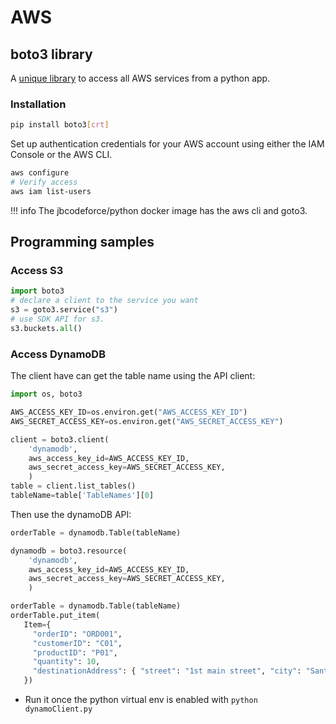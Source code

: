 # AWS

## boto3 library

A [unique library](https://boto3.amazonaws.com/v1/documentation/api/latest/guide/quickstart.html) to access all AWS services from a python app. 

### Installation

```sh
pip install boto3[crt]
```

Set up authentication credentials for your AWS account using either the IAM Console or the AWS CLI.

```sh
aws configure
# Verify access
aws iam list-users
```

!!! info
    The jbcodeforce/python docker image has the aws cli and goto3.

## Programming samples

### Access S3

```python
import boto3
# declare a client to the service you want
s3 = goto3.service("s3")
# use SDK API for s3.
s3.buckets.all()
```

### Access DynamoDB

The client have can get the table name using the API client: 

```python
import os, boto3

AWS_ACCESS_KEY_ID=os.environ.get("AWS_ACCESS_KEY_ID")
AWS_SECRET_ACCESS_KEY=os.environ.get("AWS_SECRET_ACCESS_KEY")

client = boto3.client(
    'dynamodb',
    aws_access_key_id=AWS_ACCESS_KEY_ID,
    aws_secret_access_key=AWS_SECRET_ACCESS_KEY,
    )
table = client.list_tables()
tableName=table['TableNames'][0]
```

Then use the dynamoDB API:

```python
orderTable = dynamodb.Table(tableName)

dynamodb = boto3.resource(
    'dynamodb',
    aws_access_key_id=AWS_ACCESS_KEY_ID,
    aws_secret_access_key=AWS_SECRET_ACCESS_KEY,
    )

orderTable = dynamodb.Table(tableName)
orderTable.put_item(
   Item={
     "orderID": "ORD001",
     "customerID": "C01", 
     "productID": "P01", 
     "quantity": 10,  
     "destinationAddress": { "street": "1st main street", "city": "Santa Clara", "country": "USA", "state": "CA", "zipcode": "95051" }
   })

```

* Run it once the python virtual env is enabled with `python dynamoClient.py`
